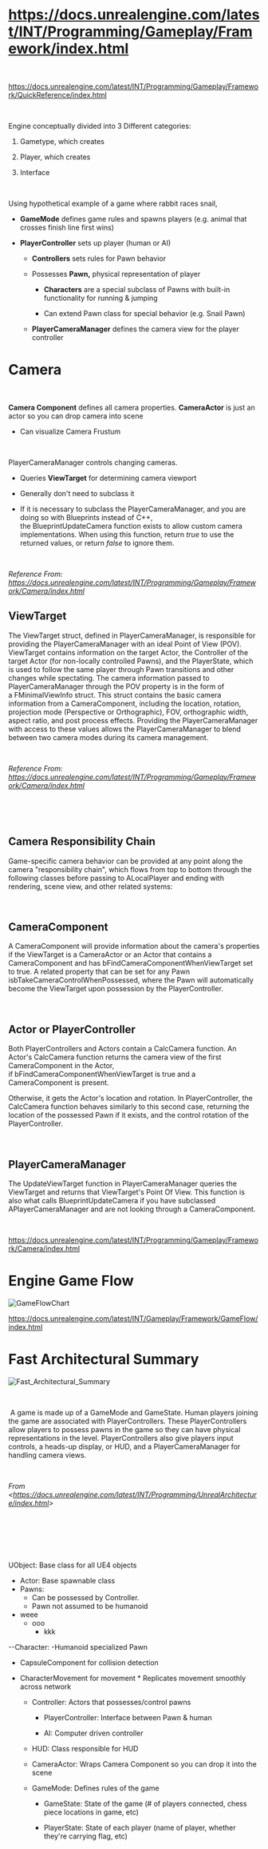 # https://docs.unrealengine.com/latest/INT/Programming/Gameplay/Framework/index.html

 

<https://docs.unrealengine.com/latest/INT/Programming/Gameplay/Framework/QuickReference/index.html>

 

Engine conceptually divided into 3 Different categories:

1.  Gametype, which creates

2.  Player, which creates

3.  Interface

 

Using hypothetical example of a game where rabbit races snail,

-   **GameMode** defines game rules and spawns players (e.g. animal that crosses finish line first wins)

-   **PlayerController** sets up player (human or AI)

    -   **Controllers** sets rules for Pawn behavior

    -   Possesses **Pawn,** physical representation of player

        -   **Characters** are a special subclass of Pawns with built-in functionality for running & jumping

        -   Can extend Pawn class for special behavior (e.g. Snail Pawn)

    -   **PlayerCameraManager** defines the camera view for the player controller






# Camera

 

**Camera Component** defines all camera properties. **CameraActor** is just an actor so you can drop camera into scene

-   Can visualize Camera Frustum

 

PlayerCameraManager controls changing cameras.

-   Queries **ViewTarget** for determining camera viewport

-   Generally don't need to subclass it

-   If it is necessary to subclass the PlayerCameraManager, and you are doing so with Blueprints instead of C++, the BlueprintUpdateCamera function exists to allow custom camera implementations. When using this function, return *true* to use the returned values, or return *false* to ignore them.

 

*Reference From: <https://docs.unrealengine.com/latest/INT/Programming/Gameplay/Framework/Camera/index.html>*




## ViewTarget

The ViewTarget struct, defined in PlayerCameraManager, is responsible for providing the PlayerCameraManager with an ideal Point of View (POV). ViewTarget contains information on the target Actor, the Controller of the target Actor (for non-locally controlled Pawns), and the PlayerState, which is used to follow the same player through Pawn transitions and other changes while spectating. The camera information passed to PlayerCameraManager through the POV property is in the form of a FMinimalViewInfo struct. This struct contains the basic camera information from a CameraComponent, including the location, rotation, projection mode (Perspective or Orthographic), FOV, orthographic width, aspect ratio, and post process effects. Providing the PlayerCameraManager with access to these values allows the PlayerCameraManager to blend between two camera modes during its camera management.

 

*Reference From: <https://docs.unrealengine.com/latest/INT/Programming/Gameplay/Framework/Camera/index.html>*

 

 

## Camera Responsibility Chain

Game-specific camera behavior can be provided at any point along the camera "responsibility chain", which flows from top to bottom through the following classes before passing to ALocalPlayer and ending with rendering, scene view, and other related systems:

 

## CameraComponent

A CameraComponent will provide information about the camera's properties if the ViewTarget is a CameraActor or an Actor that contains a CameraComponent and has bFindCameraComponentWhenViewTarget set to true. A related property that can be set for any Pawn isbTakeCameraControlWhenPossessed, where the Pawn will automatically become the ViewTarget upon possession by the PlayerController.

 

## Actor or PlayerController

Both PlayerControllers and Actors contain a CalcCamera function. An Actor's CalcCamera function returns the camera view of the first CameraComponent in the Actor, if bFindCameraComponentWhenViewTarget is true and a CameraComponent is present.

Otherwise, it gets the Actor's location and rotation. In PlayerController, the CalcCamera function behaves similarly to this second case, returning the location of the possessed Pawn if it exists, and the control rotation of the PlayerController.

 

## PlayerCameraManager

The UpdateViewTarget function in PlayerCameraManager queries the ViewTarget and returns that ViewTarget's Point Of View. This function is also what calls BlueprintUpdateCamera if you have subclassed APlayerCameraManager and are not looking through a CameraComponent.

 

<https://docs.unrealengine.com/latest/INT/Programming/Gameplay/Framework/Camera/index.html>

Engine Game Flow
================



![GameFlowChart](/assets/GameFlowChart.png)





<https://docs.unrealengine.com/latest/INT/Gameplay/Framework/GameFlow/index.html>







# Fast Architectural Summary

![Fast_Architectural_Summary](/assets/Fast_Architectural_Summary.png)

 

 A game is made up of a GameMode and GameState. Human players joining the game are associated with PlayerControllers. These PlayerControllers allow players to possess pawns in the game so they can have physical representations in the level. PlayerControllers also give players input controls, a heads-up display, or HUD, and a PlayerCameraManager for handling camera views.

 

*From &lt;<https://docs.unrealengine.com/latest/INT/Programming/UnrealArchitecture/index.html>&gt;*

 

 

 

UObject: Base class for all UE4 objects

- Actor: Base spawnable class
- Pawns: 
  - Can be possessed by Controller. 
  - Pawn not assumed to be humanoid
- weee
  - ooo
    - kkk

--Character: 
  -Humanoid specialized Pawn 
  - CapsuleComponent for collision detection 
  - CharacterMovement for movement 
         \* Replicates movement smoothly across network

    -   Controller: Actors that possesses/control pawns

        -   PlayerController: Interface between Pawn & human

        -   AI: Computer driven controller

    -   HUD: Class responsible for HUD

    -   CameraActor: Wraps Camera Component so you can drop it into the scene

    -   GameMode: Defines rules of the game

        -   GameState: State of the game (\# of players connected, chess piece locations in game, etc)

        -   PlayerState: State of each player (name of player, whether they're carrying flag, etc)
